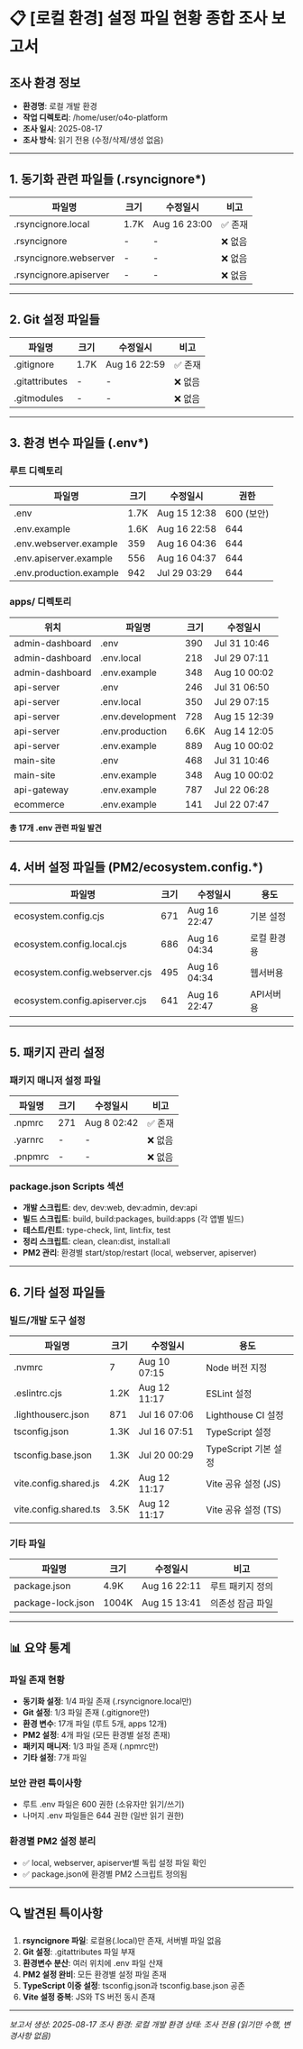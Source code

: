 # 📋 [로컬 환경] 설정 파일 현황 종합 조사 보고서

## 조사 환경 정보
- **환경명**: 로컬 개발 환경
- **작업 디렉토리**: /home/user/o4o-platform
- **조사 일시**: 2025-08-17
- **조사 방식**: 읽기 전용 (수정/삭제/생성 없음)

---

## 1. 동기화 관련 파일들 (.rsyncignore*)

| 파일명 | 크기 | 수정일시 | 비고 |
|--------|------|----------|------|
| .rsyncignore.local | 1.7K | Aug 16 23:00 | ✅ 존재 |
| .rsyncignore | - | - | ❌ 없음 |
| .rsyncignore.webserver | - | - | ❌ 없음 |
| .rsyncignore.apiserver | - | - | ❌ 없음 |

---

## 2. Git 설정 파일들

| 파일명 | 크기 | 수정일시 | 비고 |
|--------|------|----------|------|
| .gitignore | 1.7K | Aug 16 22:59 | ✅ 존재 |
| .gitattributes | - | - | ❌ 없음 |
| .gitmodules | - | - | ❌ 없음 |

---

## 3. 환경 변수 파일들 (.env*)

### 루트 디렉토리
| 파일명 | 크기 | 수정일시 | 권한 |
|--------|------|----------|------|
| .env | 1.7K | Aug 15 12:38 | 600 (보안) |
| .env.example | 1.6K | Aug 16 22:58 | 644 |
| .env.webserver.example | 359 | Aug 16 04:36 | 644 |
| .env.apiserver.example | 556 | Aug 16 04:37 | 644 |
| .env.production.example | 942 | Jul 29 03:29 | 644 |

### apps/ 디렉토리
| 위치 | 파일명 | 크기 | 수정일시 |
|------|--------|------|----------|
| admin-dashboard | .env | 390 | Jul 31 10:46 |
| admin-dashboard | .env.local | 218 | Jul 29 07:11 |
| admin-dashboard | .env.example | 348 | Aug 10 00:02 |
| api-server | .env | 246 | Jul 31 06:50 |
| api-server | .env.local | 350 | Jul 29 07:15 |
| api-server | .env.development | 728 | Aug 15 12:39 |
| api-server | .env.production | 6.6K | Aug 14 12:05 |
| api-server | .env.example | 889 | Aug 10 00:02 |
| main-site | .env | 468 | Jul 31 10:46 |
| main-site | .env.example | 348 | Aug 10 00:02 |
| api-gateway | .env.example | 787 | Jul 22 06:28 |
| ecommerce | .env.example | 141 | Jul 22 07:47 |

**총 17개 .env 관련 파일 발견**

---

## 4. 서버 설정 파일들 (PM2/ecosystem.config.*)

| 파일명 | 크기 | 수정일시 | 용도 |
|--------|------|----------|------|
| ecosystem.config.cjs | 671 | Aug 16 22:47 | 기본 설정 |
| ecosystem.config.local.cjs | 686 | Aug 16 04:34 | 로컬 환경용 |
| ecosystem.config.webserver.cjs | 495 | Aug 16 04:34 | 웹서버용 |
| ecosystem.config.apiserver.cjs | 641 | Aug 16 22:47 | API서버용 |

---

## 5. 패키지 관리 설정

### 패키지 매니저 설정 파일
| 파일명 | 크기 | 수정일시 | 비고 |
|--------|------|----------|------|
| .npmrc | 271 | Aug 8 02:42 | ✅ 존재 |
| .yarnrc | - | - | ❌ 없음 |
| .pnpmrc | - | - | ❌ 없음 |

### package.json Scripts 섹션
- **개발 스크립트**: dev, dev:web, dev:admin, dev:api
- **빌드 스크립트**: build, build:packages, build:apps (각 앱별 빌드)
- **테스트/린트**: type-check, lint, lint:fix, test
- **정리 스크립트**: clean, clean:dist, install:all
- **PM2 관리**: 환경별 start/stop/restart (local, webserver, apiserver)

---

## 6. 기타 설정 파일들

### 빌드/개발 도구 설정
| 파일명 | 크기 | 수정일시 | 용도 |
|--------|------|----------|------|
| .nvmrc | 7 | Aug 10 07:15 | Node 버전 지정 |
| .eslintrc.cjs | 1.2K | Aug 12 11:17 | ESLint 설정 |
| .lighthouserc.json | 871 | Jul 16 07:06 | Lighthouse CI 설정 |
| tsconfig.json | 1.3K | Jul 16 07:51 | TypeScript 설정 |
| tsconfig.base.json | 1.3K | Jul 20 00:29 | TypeScript 기본 설정 |
| vite.config.shared.js | 4.2K | Aug 12 11:17 | Vite 공유 설정 (JS) |
| vite.config.shared.ts | 3.5K | Aug 12 11:17 | Vite 공유 설정 (TS) |

### 기타 파일
| 파일명 | 크기 | 수정일시 | 비고 |
|--------|------|----------|------|
| package.json | 4.9K | Aug 16 22:11 | 루트 패키지 정의 |
| package-lock.json | 1004K | Aug 15 13:41 | 의존성 잠금 파일 |

---

## 📊 요약 통계

### 파일 존재 현황
- **동기화 설정**: 1/4 파일 존재 (.rsyncignore.local만)
- **Git 설정**: 1/3 파일 존재 (.gitignore만)
- **환경 변수**: 17개 파일 (루트 5개, apps 12개)
- **PM2 설정**: 4개 파일 (모든 환경별 설정 존재)
- **패키지 매니저**: 1/3 파일 존재 (.npmrc만)
- **기타 설정**: 7개 파일

### 보안 관련 특이사항
- 루트 .env 파일은 600 권한 (소유자만 읽기/쓰기)
- 나머지 .env 파일들은 644 권한 (일반 읽기 권한)

### 환경별 PM2 설정 분리
- ✅ local, webserver, apiserver별 독립 설정 파일 확인
- ✅ package.json에 환경별 PM2 스크립트 정의됨

---

## 🔍 발견된 특이사항

1. **rsyncignore 파일**: 로컬용(.local)만 존재, 서버별 파일 없음
2. **Git 설정**: .gitattributes 파일 부재
3. **환경변수 분산**: 여러 위치에 .env 파일 산재
4. **PM2 설정 완비**: 모든 환경별 설정 파일 존재
5. **TypeScript 이중 설정**: tsconfig.json과 tsconfig.base.json 공존
6. **Vite 설정 중복**: JS와 TS 버전 동시 존재

---

*보고서 생성: 2025-08-17*
*조사 환경: 로컬 개발 환경*
*상태: 조사 전용 (읽기만 수행, 변경사항 없음)*